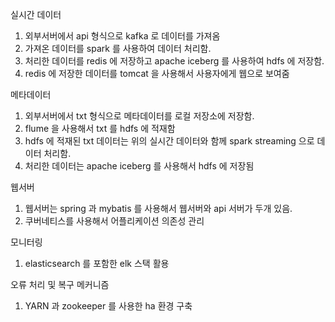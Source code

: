 실시간 데이터
1. 외부서버에서 api 형식으로 kafka 로 데이터를 가져옴 
2. 가져온 데이터를 spark 를 사용하여 데이터 처리함.
3. 처리한 데이터를 redis 에 저장하고 apache iceberg 를 사용하여 hdfs 에 저장함.
4. redis 에 저장한 데이터를 tomcat 을 사용해서 사용자에게 웹으로 보여줌

메타데이터
1. 외부서버에서 txt 형식으로 메타데이터를 로컬 저장소에 저장함.
2. flume 을 사용해서 txt 를 hdfs 에 적재함
3. hdfs 에 적재된 txt 데이터는 위의 실시간 데이터와 함께 spark streaming 으로 데이터 처리함.
4. 처리한 데이터는 apache iceberg 를 사용해서 hdfs 에 저장됨

웹서버
1. 웹서버는 spring 과 mybatis 를 사용해서 웹서버와 api 서버가 두개 있음.
2. 쿠버네티스를 사용해서 어플리케이션 의존성 관리

모니터링
1. elasticsearch 를 포함한 elk 스택 활용

오류 처리 및 복구 메커니즘
1. YARN 과 zookeeper 를 사용한 ha 환경 구축
